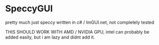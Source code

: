 # SpeccyGUI
pretty much just speccy written in c# / ImGUI.net, not completely tested

THIS SHOULD WORK WITH AMD / NVIDIA GPU, intel can probably be added easily, but i am lazy and didnt add it.

